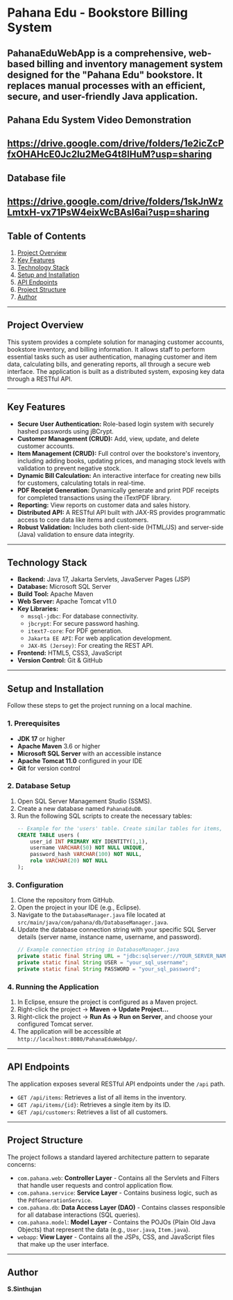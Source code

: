 # Pahana Edu - Bookstore Billing System

PahanaEduWebApp is a comprehensive, web-based billing and inventory management system designed for the "Pahana Edu" bookstore. It replaces manual processes with an efficient, secure, and user-friendly Java application.
---
## Pahana Edu System Video Demonstration
https://drive.google.com/drive/folders/1e2icZcPfxOHAHcE0Jc2lu2MeG4t8lHuM?usp=sharing
---
## Database file 
https://drive.google.com/drive/folders/1skJnWzLmtxH-vx71PsW4eixWcBAsI6ai?usp=sharing
---
## Table of Contents
1. [Project Overview](#project-overview)
2. [Key Features](#key-features)
3. [Technology Stack](#technology-stack)
4. [Setup and Installation](#setup-and-installation)
5. [API Endpoints](#api-endpoints)
6. [Project Structure](#project-structure)
7. [Author](#author)

---

## Project Overview

This system provides a complete solution for managing customer accounts, bookstore inventory, and billing information. It allows staff to perform essential tasks such as user authentication, managing customer and item data, calculating bills, and generating reports, all through a secure web interface. The application is built as a distributed system, exposing key data through a RESTful API.

---

## Key Features

-   **Secure User Authentication:** Role-based login system with securely hashed passwords using jBCrypt.
-   **Customer Management (CRUD):** Add, view, update, and delete customer accounts.
-   **Item Management (CRUD):** Full control over the bookstore's inventory, including adding books, updating prices, and managing stock levels with validation to prevent negative stock.
-   **Dynamic Bill Calculation:** An interactive interface for creating new bills for customers, calculating totals in real-time.
-   **PDF Receipt Generation:** Dynamically generate and print PDF receipts for completed transactions using the iTextPDF library.
-   **Reporting:** View reports on customer data and sales history.
-   **Distributed API:** A RESTful API built with JAX-RS provides programmatic access to core data like items and customers.
-   **Robust Validation:** Includes both client-side (HTML/JS) and server-side (Java) validation to ensure data integrity.

---

## Technology Stack

-   **Backend:** Java 17, Jakarta Servlets, JavaServer Pages (JSP)
-   **Database:** Microsoft SQL Server
-   **Build Tool:** Apache Maven
-   **Web Server:** Apache Tomcat v11.0
-   **Key Libraries:**
    -   `mssql-jdbc`: For database connectivity.
    -   `jbcrypt`: For secure password hashing.
    -   `itext7-core`: For PDF generation.
    -   `Jakarta EE API`: For web application development.
    -   `JAX-RS (Jersey)`: For creating the REST API.
-   **Frontend:** HTML5, CSS3, JavaScript
-   **Version Control:** Git & GitHub

---

## Setup and Installation

Follow these steps to get the project running on a local machine.

### 1. Prerequisites
-   **JDK 17** or higher
-   **Apache Maven** 3.6 or higher
-   **Microsoft SQL Server** with an accessible instance
-   **Apache Tomcat 11.0** configured in your IDE
-   **Git** for version control

### 2. Database Setup
1.  Open SQL Server Management Studio (SSMS).
2.  Create a new database named `PahanaEduDB`.
3.  Run the following SQL scripts to create the necessary tables:
    ```sql
    -- Example for the 'users' table. Create similar tables for items, customers, bills, etc.
    CREATE TABLE users (
        user_id INT PRIMARY KEY IDENTITY(1,1),
        username VARCHAR(50) NOT NULL UNIQUE,
        password_hash VARCHAR(100) NOT NULL,
        role VARCHAR(20) NOT NULL
    );
    ```

### 3. Configuration
1.  Clone the repository from GitHub.
2.  Open the project in your IDE (e.g., Eclipse).
3.  Navigate to the `DatabaseManager.java` file located at `src/main/java/com/pahana/db/DatabaseManager.java`.
4.  Update the database connection string with your specific SQL Server details (server name, instance name, username, and password).
    ```java
    // Example connection string in DatabaseManager.java
    private static final String URL = "jdbc:sqlserver://YOUR_SERVER_NAME\\YOUR_INSTANCE;databaseName=PahanaEduDB;encrypt=false;trustServerCertificate=true;";
    private static final String USER = "your_sql_username";
    private static final String PASSWORD = "your_sql_password";
    ```

### 4. Running the Application
1.  In Eclipse, ensure the project is configured as a Maven project.
2.  Right-click the project -> **Maven -> Update Project...**
3.  Right-click the project -> **Run As -> Run on Server**, and choose your configured Tomcat server.
4.  The application will be accessible at `http://localhost:8080/PahanaEduWebApp/`.

---

## API Endpoints

The application exposes several RESTful API endpoints under the `/api` path.

-   `GET /api/items`: Retrieves a list of all items in the inventory.
-   `GET /api/items/{id}`: Retrieves a single item by its ID.
-   `GET /api/customers`: Retrieves a list of all customers.

---

## Project Structure

The project follows a standard layered architecture pattern to separate concerns:

-   `com.pahana.web`: **Controller Layer** - Contains all the Servlets and Filters that handle user requests and control application flow.
-   `com.pahana.service`: **Service Layer** - Contains business logic, such as the `PdfGenerationService`.
-   `com.pahana.db`: **Data Access Layer (DAO)** - Contains classes responsible for all database interactions (SQL queries).
-   `com.pahana.model`: **Model Layer** - Contains the POJOs (Plain Old Java Objects) that represent the data (e.g., `User.java`, `Item.java`).
-   `webapp`: **View Layer** - Contains all the JSPs, CSS, and JavaScript files that make up the user interface.

---

## Author
**S.Sinthujan**
